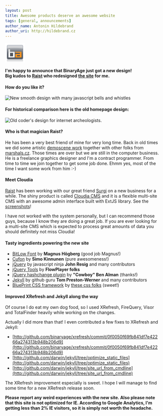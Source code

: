 ```yaml
---
layout: post
title: Awesome products deserve an awesome website
tags: [general, announcements]
author_name: Antonin Hildebrand
author_uri: http://hildebrand.cz
---
```


<img src="/shared/img/icons/binaryage-badge-64.png" class="intro-icon"/>

**I'm happy to announce that BinaryAge just got a new design!<br/>Big kudos to <a href="http://raist.cz">Raist</a> who redesigned [the site](http://binaryage.com) for me.**

#### How do you like it?

<img class="clear blog-image-full-border" src="/images/binaryage-redesign.png" title="New smooth design with many javascript bells and whistles">

#### For historical comparison here is the old homepage design:

<img class="clear blog-image-full-border" src="/images/binaryage-old-design.png" title="Old coder's design for internet archeologists.">

#### Who is that magician Raist?

He has been a very best friend of mine for very long time. Back in old times we did some artistic [demoscene work](http://hildebrand.cz/marshals-web) together with other folks from <a href="http://marshals.cz/">marshals.cz</a>. Those times are over but we are still in the computer business. He is a freelance graphics designer and I'm a contract programmer. From time to time we join together to get some job done. Ehmm yes, most of the time I want some work from him :-)

#### Meet Cloudia

[Raist](http://raist.cz) has been working with our great friend [Surgi](http://webaplications.com) on a new business for a while. The shiny product is called [Cloudia CMS](http://www.cloudia.cz/eng) and it is a flexible multi-site CMS with an awesome admin interface built with ExtJS library. See the [screenshots](http://www.cloudia.cz/eng)!

I have not worked with the system personally, but I can recommend those guys, because I know they are doing a great job. If you are ever looking for a multi-site CMS which is expected to process great amounts of data you should definitely not miss Cloudia!

#### Tasty ingredients powering the new site

* [BitLow Font](http://www.dafont.com/bit-low.font) by **Magnus Högberg** (good job Magnus!)
* [Cufon](http://github.com/sorccu/cufon) by **Simo Kinnunen** (pure awesomeness!)
* [jQuery](http://jquery.com) by javascript ninja **John Resig** and many contributors
* [jQuery Tools](http://flowplayer.org/tools/index.html) by **FlowPlayer folks**
* [jQuery hashchange plugin](http://benalman.com/projects/jquery-hashchange-plugin) by **"Cowboy" Ben Alman** (thanks!)
* [Jekyll](http://github.com/mojombo/jekyll) by github guru **Tom Preston-Werner** and many contributors
* [BluePrint CSS framework](http://www.blueprintcss.org) by [these css folks](http://github.com/joshuaclayton/blueprint-css/blob/master/AUTHORS.textile) (sweet!)

#### Improved XRefresh and Jekyll along the way

Of course I do eat my own dog food, so I used XRefresh, FireQuery, Visor and TotalFinder heavily while working on the changes. 

Actually I did more than that! I even contributed a few fixes to XRefresh and Jekyll:

* [http://github.com/binaryage/xrefresh/commit/0f0050f69fb841df7e42266a274313b948b206d9](http://github.com/binaryage/xrefresh/commit/0f0050f69fb841df7e42266a274313b948b206d9)
* [http://github.com/darwin/jekyll/tree/optimize_static_files](http://github.com/darwin/jekyll/tree/optimize_static_files)
* [http://github.com/darwin/jekyll/tree/site_url_from_cmdline](http://github.com/darwin/jekyll/tree/site_url_from_cmdline)

The XRefresh improvement especially is sweet. I hope I will manage to find some time for a new XRefresh release soon.

**Please report any weird experiences with the new site. Also please note that this site is not optimized for IE. According to Google Analytics, I'm getting less than 2% IE visitors, so it is simply not worth the headache.**